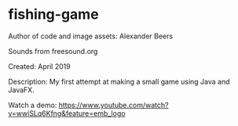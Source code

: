 # fishing-game
Author of code and image assets: Alexander Beers

Sounds from freesound.org

Created: April 2019

Description: My first attempt at making a small game using Java and JavaFX.

Watch a demo: https://www.youtube.com/watch?v=wwiSLq6Kfng&feature=emb_logo
